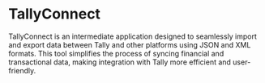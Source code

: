 # TallyConnect
TallyConnect is an intermediate application designed to seamlessly import and export data between Tally and other platforms using JSON and XML formats. This tool simplifies the process of syncing financial and transactional data, making integration with Tally more efficient and user-friendly.
